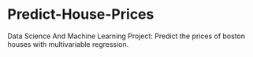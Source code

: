 # Predict-House-Prices
Data Science And Machine Learning Project: Predict the prices of boston houses with multivariable regression.
